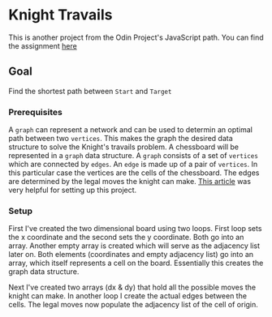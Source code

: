 # Knight Travails
This is another project from the Odin Project's JavaScript path.
You can find the assignment [here](https://www.theodinproject.com/lessons/javascript-knights-travails)

## Goal
Find the shortest path between `Start` and `Target`

### Prerequisites
A `graph` can represent a network and can be used to determin an optimal path between two `vertices`.
This makes the graph the desired data structure to solve the Knight's travails problem.
A chessboard will be represented in a `graph` data structure. A `graph` consists of a set of 
`vertices` which are connected by `edges`. An `edge` is made up of a pair of `vertices`. 
In this particular case the vertices are the cells of the chessboard. The edges are determined 
by the legal moves the knight can make.
[This article](https://jarednielsen.com/data-structure-graph-breadth-first-search/) was very helpful 
for setting up this project.

### Setup 
First I've created the two dimensional board using two loops. First loop sets the x coordinate and the
second sets the y coordinate. Both go into an array. Another empty array is created which will serve as 
the adjacency list later on. Both elements (coordinates and empty adjacency list) go into an array,
which itself represents a cell on the board. Essentially this creates the graph data structure. 

Next I've created two arrays (dx & dy) that hold all the possible moves the knight can make. In another loop
I create the actual edges between the cells. The legal moves now populate the adjacency list of the cell of origin.